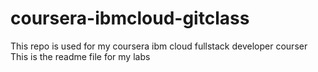 # coursera-ibmcloud-gitclass
This repo is used for my coursera ibm cloud fullstack developer courser
This is the readme file for my labs
